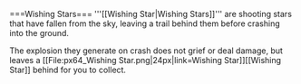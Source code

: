===Wishing Stars===
'''[[Wishing Star|Wishing Stars]]''' are shooting stars that have fallen from the sky, leaving a trail behind them before crashing into the ground.

The explosion they generate on crash does not grief or deal damage, but leaves a [[File:px64_Wishing Star.png|24px|link=Wishing Star]][[Wishing Star]] behind for you to collect.
